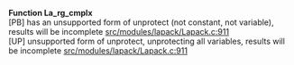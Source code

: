  
__Function La_rg_cmplx__  
  [PB] has an unsupported form of unprotect (not constant, not variable), results will be incomplete [src/modules/lapack/Lapack.c:911](https://github.com/wch/r-source/blob/81d5de89501e9e7a4d5ce2c41e1d76b177faa1ad/src/modules/lapack/Lapack.c/#L911)  
  [UP] unsupported form of unprotect, unprotecting all variables, results will be incomplete [src/modules/lapack/Lapack.c:911](https://github.com/wch/r-source/blob/81d5de89501e9e7a4d5ce2c41e1d76b177faa1ad/src/modules/lapack/Lapack.c/#L911)  
